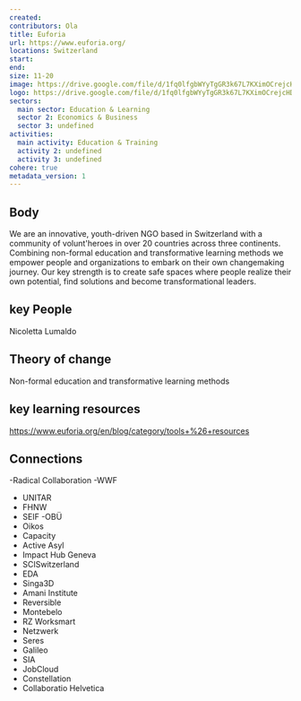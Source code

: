 ```yaml
---
created:
contributors: Ola
title: Euforia
url: https://www.euforia.org/
locations: Switzerland
start: 
end: 
size: 11-20
image: https://drive.google.com/file/d/1fq0lfgbWYyTgGR3k67L7KXimOCrejcHD/view?usp=drive_link
logo: https://drive.google.com/file/d/1fq0lfgbWYyTgGR3k67L7KXimOCrejcHD/view?usp=drive_link
sectors:
  main sector: Education & Learning
  sector 2: Economics & Business
  sector 3: undefined
activities: 
  main activity: Education & Training
  activity 2: undefined
  activity 3: undefined
cohere: true
metadata_version: 1
---
```



## Body

We are an innovative, youth-driven NGO based in Switzerland with a community of volunt'heroes in over 20 countries across three continents. Combining non-formal education and transformative learning methods we empower people and organizations to embark on their own changemaking journey. Our key strength is to create safe spaces where people realize their own potential, find solutions and become transformational leaders.

## key People

Nicoletta Lumaldo

## Theory of change

Non-formal education and transformative learning methods

## key learning resources

https://www.euforia.org/en/blog/category/tools+%26+resources

## Connections

-Radical Collaboration
-WWF
- UNITAR
- FHNW
-  SEIF
-OBÜ
- Oikos
- Capacity
- Active Asyl
-  Impact Hub Geneva
-  SCISwitzerland
- EDA
- Singa3D
- Amani Institute
- Reversible
- Montebelo
- RZ Worksmart
- Netzwerk
- Seres
- Galileo
- SIA
- JobCloud
- Constellation
- Collaboratio Helvetica


